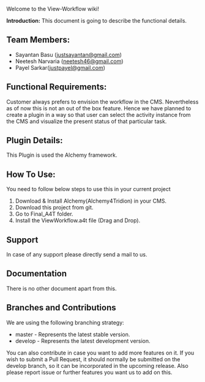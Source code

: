 Welcome to the View-Workflow wiki!

**Introduction:**
This document is going to describe the functional details.

## Team Members:

* Sayantan Basu (justsayantan@gmail.com)
* Neetesh Narvaria (neetesh46@gmail.com)
* Payel Sarkar(justpayel@gmail.com)


## Functional Requirements:

Customer always prefers to envision the workflow in the CMS. Nevertheless as of now this is not an out of the box feature. Hence we have planned to create a plugin in a way so that user can select the activity instance from the CMS and visualize the present status of that particular task. 

## Plugin Details:
This Plugin is used the Alchemy framework. 

## How To Use:
You need to follow below steps to use this in your current project
1. Download & Install Alchemy(Alchemy4Tridion) in your CMS.
2. Download this project from git. 
3. Go to Final_A4T folder.
4. Install the ViewWorkflow.a4t file (Drag and Drop).

## Support
In case of any support please directly send a mail to us.

## Documentation
There is no other document apart from this.

## Branches and Contributions

We are using the following branching strategy:

* master - Represents the latest stable version. 
* develop - Represents the latest development version.

You can also contribute in case you want to add more features on it. If you wish to submit a Pull Request, it should normally be submitted on the develop branch, so it can be incorporated in the upcoming release. 
Also please report issue or further features you want us to add on this. 
